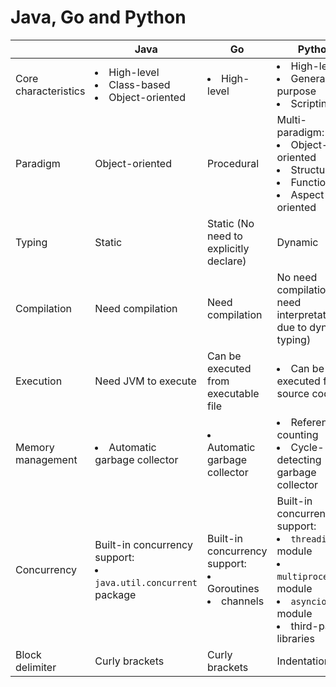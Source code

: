 # Java, Go and Python

| | Java | Go | Python |
|----|----|----|----|
| Core characteristics | <li>High-level<li>Class-based<li>Object-oriented | <li>High-level | <li>High-level<li>General-purpose<li>Scripting |
| Paradigm | Object-oriented | Procedural |  Multi-paradigm:<li>Object-oriented<li>Structured<li>Functional<li>Aspect-oriented |
| Typing | Static | Static (No need to explicitly declare) | Dynamic |
| Compilation | Need compilation | Need compilation | No need compilation (but need interpretation due to dynamic typing) |
| Execution | Need JVM to execute | Can be executed from executable file | <li>Can be executed from source code |
| Memory management | <li>Automatic garbage collector | <li>Automatic garbage collector | <li>Reference counting<li>Cycle-detecting garbage collector |
| Concurrency | Built-in concurrency support:<li>`java.util.concurrent` package | Built-in concurrency support:<li>Goroutines<li>channels | Built-in concurrency support:<li>`threading` module<li>`multiprocessing` module<li>`asyncio` module<li>third-party libraries |
| Block delimiter | Curly brackets | Curly brackets | Indentation |
